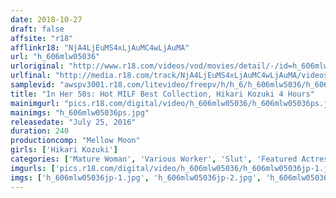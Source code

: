 ```yaml
---
date: 2018-10-27
draft: false
affsite: "r18"
afflinkr18: "NjA4LjEuMS4xLjAuMC4wLjAuMA"
url: "h_606mlw05036"
urloriginal: "http://www.r18.com/videos/vod/movies/detail/-/id=h_606mlw05036"
urlfinal: "http://media.r18.com/track/NjA4LjEuMS4xLjAuMC4wLjAuMA/videos/vod/movies/detail/-/id=h_606mlw05036"
samplevid: "awspv3001.r18.com/litevideo/freepv/h/h_6/h_606mlw5036/h_606mlw5036_dmb_w.mp4"
title: "In Her 50s: Hot MILF Best Collection, Hikari Kozuki 4 Hours"
mainimgurl: "pics.r18.com/digital/video/h_606mlw05036/h_606mlw05036ps.jpg"
mainimgs: "h_606mlw05036ps.jpg"
releasedate: "July 25, 2016"
duration: 240
productioncomp: "Mellow Moon"
girls: ['Hikari Kozuki']
categories: ['Mature Woman', 'Various Worker', 'Slut', 'Featured Actress', 'Over 4 Hours', 'Actress Best Compilation']
imgurls: ['pics.r18.com/digital/video/h_606mlw05036/h_606mlw05036jp-1.jpg', 'pics.r18.com/digital/video/h_606mlw05036/h_606mlw05036jp-2.jpg', 'pics.r18.com/digital/video/h_606mlw05036/h_606mlw05036jp-3.jpg', 'pics.r18.com/digital/video/h_606mlw05036/h_606mlw05036jp-4.jpg', 'pics.r18.com/digital/video/h_606mlw05036/h_606mlw05036jp-5.jpg', 'pics.r18.com/digital/video/h_606mlw05036/h_606mlw05036jp-6.jpg', 'pics.r18.com/digital/video/h_606mlw05036/h_606mlw05036jp-7.jpg', 'pics.r18.com/digital/video/h_606mlw05036/h_606mlw05036jp-8.jpg', 'pics.r18.com/digital/video/h_606mlw05036/h_606mlw05036jp-9.jpg', 'pics.r18.com/digital/video/h_606mlw05036/h_606mlw05036jp-10.jpg', 'pics.r18.com/digital/video/h_606mlw05036/h_606mlw05036jp-11.jpg', 'pics.r18.com/digital/video/h_606mlw05036/h_606mlw05036jp-12.jpg', 'pics.r18.com/digital/video/h_606mlw05036/h_606mlw05036jp-13.jpg', 'pics.r18.com/digital/video/h_606mlw05036/h_606mlw05036jp-14.jpg', 'pics.r18.com/digital/video/h_606mlw05036/h_606mlw05036jp-15.jpg', 'pics.r18.com/digital/video/h_606mlw05036/h_606mlw05036jp-16.jpg', 'pics.r18.com/digital/video/h_606mlw05036/h_606mlw05036jp-17.jpg', 'pics.r18.com/digital/video/h_606mlw05036/h_606mlw05036jp-18.jpg', 'pics.r18.com/digital/video/h_606mlw05036/h_606mlw05036jp-19.jpg', 'pics.r18.com/digital/video/h_606mlw05036/h_606mlw05036jp-20.jpg']
imgs: ['h_606mlw05036jp-1.jpg', 'h_606mlw05036jp-2.jpg', 'h_606mlw05036jp-3.jpg', 'h_606mlw05036jp-4.jpg', 'h_606mlw05036jp-5.jpg', 'h_606mlw05036jp-6.jpg', 'h_606mlw05036jp-7.jpg', 'h_606mlw05036jp-8.jpg', 'h_606mlw05036jp-9.jpg', 'h_606mlw05036jp-10.jpg', 'h_606mlw05036jp-11.jpg', 'h_606mlw05036jp-12.jpg', 'h_606mlw05036jp-13.jpg', 'h_606mlw05036jp-14.jpg', 'h_606mlw05036jp-15.jpg', 'h_606mlw05036jp-16.jpg', 'h_606mlw05036jp-17.jpg', 'h_606mlw05036jp-18.jpg', 'h_606mlw05036jp-19.jpg', 'h_606mlw05036jp-20.jpg']
---
```

